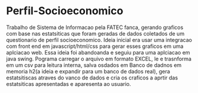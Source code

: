 # Perfil-Socioeconomico
Trabalho de Sistema de Informacao pela FATEC fanca, gerando graficos com base nas estatsiticas que foram geradas de dados coletados de um questionario de perfil socioeconomico.
Ideia inicial era usar uma integracao com front end em javascript/html/css para gerar esses graficos em uma aplciacao web. Essa ideia foi abandoanda e seguiu para uma aplciacao em java swing.
Pograma carregar o arquivo em formato EXCEL, le e trasnforma em um csv para leitura interna, salva osdados em Banco de dadnos em memoria h2(a ideia e expandir para um banco de dados real), gera estatsitiscas atraves do vanco de dados e cria os  craficos a aprtir das estatsiticas apresentadas e aparesenta ao usuario.
